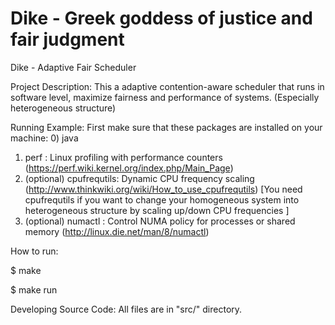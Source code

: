 # Dike - Greek goddess of justice and fair judgment
Dike - Adaptive Fair Scheduler

Project Description:
This a adaptive contention-aware scheduler that runs in software level, maximize fairness and performance of systems. (Especially heterogeneous structure)


Running Example:
First make sure that these packages are installed on your machine:
0) java 
1) perf : Linux profiling with performance counters (https://perf.wiki.kernel.org/index.php/Main_Page)
2) (optional) cpufrequtils: Dynamic CPU frequency scaling (http://www.thinkwiki.org/wiki/How_to_use_cpufrequtils)
[You need cpufrequtils if you want to change your homogeneous system into heterogeneous structure by scaling up/down CPU frequencies ]
3) (optional) numactl : Control NUMA policy for processes or shared memory (http://linux.die.net/man/8/numactl) 

How to run:

$ make

$ make run


Developing Source Code:
All files are in "src/" directory. 






